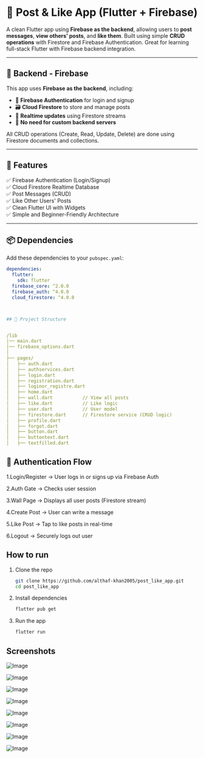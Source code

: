# 💬 Post & Like App (Flutter + Firebase)

A clean Flutter app using **Firebase as the backend**, allowing users to **post messages**, **view others’ posts**, and **like them**. Built using simple **CRUD operations** with Firestore and Firebase Authentication. Great for learning full-stack Flutter with Firebase backend integration.

---

## 🧠 Backend - Firebase

This app uses **Firebase as the backend**, including:

- 🔐 **Firebase Authentication** for login and signup
- 🗃️ **Cloud Firestore** to store and manage posts
- 💾 **Realtime updates** using Firestore streams
- 📡 **No need for custom backend servers**

All CRUD operations (Create, Read, Update, Delete) are done using Firestore documents and collections.

---

## 🚀 Features

✅ Firebase Authentication (Login/Signup)  
✅ Cloud Firestore Realtime Database  
✅ Post Messages (CRUD)  
✅ Like Other Users' Posts  
✅ Clean Flutter UI with Widgets  
✅ Simple and Beginner-Friendly Architecture  

---

## 📦 Dependencies

Add these dependencies to your `pubspec.yaml`:

```yaml
dependencies:
  flutter:
    sdk: flutter
  firebase_core: ^2.0.0
  firebase_auth: ^4.0.0
  cloud_firestore: ^4.0.0



## 📁 Project Structure


/lib
│── main.dart
│── firebase_options.dart
│
├── pages/
│   ├── auth.dart
│   ├── authservices.dart
│   ├── login.dart
│   ├── registration.dart
│   ├── loginor_registre.dart
│   ├── home.dart
│   ├── wall.dart           // View all posts
│   ├── like.dart           // Like logic
│   ├── user.dart           // User model
│   ├── firestore.dart      // Firestore service (CRUD logic)
│   ├── profile.dart
│   ├── forgot.dart
│   ├── button.dart
│   ├── buttontext.dart
│   ├── textfilled.dart

```

## 🔐 Authentication Flow

1.Login/Register → User logs in or signs up via Firebase Auth

2.Auth Gate → Checks user session

3.Wall Page → Displays all user posts (Firestore stream)

4.Create Post → User can write a message

5.Like Post → Tap to like posts in real-time

6.Logout → Securely logs out user


## How to run 

1. Clone the repo  
   ```sh
   git clone https://github.com/althaf-khan2005/post_like_app.git
   cd post_like_app

   ```
2. Install dependencies  
   ```sh
   flutter pub get
   ```
3. Run the app  
   ```sh
   flutter run

## Screenshots 

![Image](https://github.com/user-attachments/assets/df4997b2-2708-4c4c-af77-59d6a415bb2c)

![Image](https://github.com/user-attachments/assets/b053e0f3-801f-4d61-9da6-29727c4c7060)

![Image](https://github.com/user-attachments/assets/bdad3f18-4f72-4d2c-834f-472499b6e4c6)

![Image](https://github.com/user-attachments/assets/0544cb22-8738-4ab5-8460-1a872dfcda02)

![Image](https://github.com/user-attachments/assets/c00ac8a4-b85a-4495-a89c-2fb15a2e2c08)

![Image](https://github.com/user-attachments/assets/99ee56be-d20e-4412-b57d-66470bba972e)

![Image](https://github.com/user-attachments/assets/94b31baf-31f8-4c66-ac88-bf4c22ea3ef3)

![Image](https://github.com/user-attachments/assets/5a426a36-24fd-4181-a442-dcd58c6c87bd)





